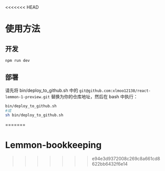 <<<<<<< HEAD
# 使用方法

## 开发

```bash
npm run dev
```

## 部署

请先将 bin/deploy_to_github.sh 中的 `git@github.com:xlmoo12138/react-lemmon-1-preview.git` 替换为你的仓库地址，然后在 bash 中执行：
```bash
bin/deploy_to_github.sh
#或
sh bin/deploy_to_github.sh
```
=======
# Lemmon-bookkeeping
>>>>>>> e94e3d9372008c269c8a661cd8622bb6432f6e14
